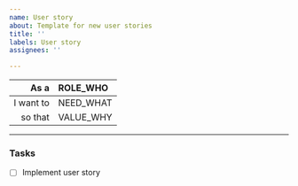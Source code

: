 ```yaml
---
name: User story
about: Template for new user stories
title: ''
labels: User story
assignees: ''

---
```


| As a | ROLE_WHO |
| ---: | :--- |
| I want to | NEED_WHAT |
| so that | VALUE_WHY |

---

### Tasks

- [ ] Implement user story
